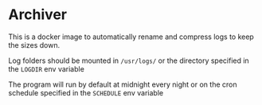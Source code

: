 # Archiver

This is a docker image to automatically rename and compress logs to keep the sizes down.  

Log folders should be mounted in `/usr/logs/` or the directory specified in the `LOGDIR` env variable

The program will run by default at midnight every night or on the cron schedule specified in the `SCHEDULE` env variable
